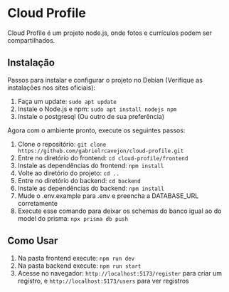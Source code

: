 # Cloud Profile

Cloud Profile é um projeto node.js, onde fotos e currículos podem ser compartilhados.

## Instalação

Passos para instalar e configurar o projeto no Debian (Verifique as instalações nos sites oficiais):

1. Faça um update: `sudo apt update`
2. Instale o Node.js e npm: `sudo apt install nodejs npm`
4. Instale o postgresql (Ou outro de sua preferência)

Agora com o ambiente pronto, execute os seguintes passos:

1. Clone o repositório: `git clone https://github.com/gabrielrcavejon/cloud-profile.git`
2. Entre no diretório do frontend: `cd cloud-profile/frontend`
3. Instale as dependências do frontend: `npm install`
4. Volte ao diretório do projeto: `cd ..`
5. Entre no diretório do backend: `cd backend`
6. Instale as dependências do backend: `npm install`
7. Mude o .env.example para .env e preencha a DATABASE_URL corretamente
8. Execute esse comando para deixar os schemas do banco igual ao do model do prisma: `npx prisma db push`

## Como Usar  

1. Na pasta frontend execute: `npm run dev`
2. Na pasta backend execute: `npm run start`
3. Acesse no navegador: `http://localhost:5173/register` para criar um registro, e `http://localhost:5173/users` para ver registros 
